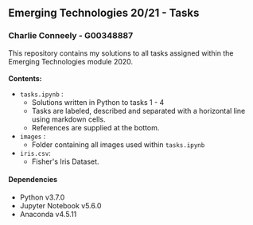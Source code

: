 ## Emerging Technologies 20/21 - Tasks
### Charlie Conneely - G00348887
This repository contains my solutions to all tasks assigned within the Emerging Technologies module 2020. <br/><br/>
**Contents:** <br/>
* `tasks.ipynb` :
  * Solutions written in Python to tasks 1 - 4
  * Tasks are labeled, described and separated with a horizontal line using markdown cells.
  * References are supplied at the bottom.
* `images` :
  * Folder containing all images used within `tasks.ipynb`
* `iris.csv`:
  * Fisher's Iris Dataset. 

#### Dependencies
* Python v3.7.0
* Jupyter Notebook v5.6.0
* Anaconda v4.5.11

